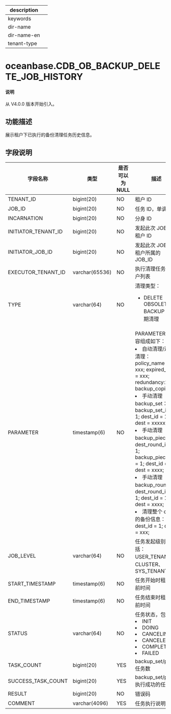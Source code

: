 |description||
|---|---|
|keywords||
|dir-name||
|dir-name-en||
|tenant-type||

# oceanbase.CDB_OB_BACKUP_DELETE_JOB_HISTORY

<main id="notice" type='explain'>
<h4>说明</h4>
<p>从 V4.0.0 版本开始引入。</p>
</main>

## 功能描述

展示租户下已执行的备份清理任务历史信息。

## 字段说明

| 字段名称 | 类型 | 是否可以为 NULL | 描述 |
| --- | --- | --- | --- |
| TENANT_ID | bigint(20) | NO | 租户 ID |
| JOB_ID | bigint(20) | NO | 任务 ID，单调递增 |
| INCARNATION | bigint(20) | NO | 分身 ID |
| INITIATOR_TENANT_ID | bigint(20) | NO | 发起此次 JOB 的租户 ID |
| INITIATOR_JOB_ID | bigint(20) | NO | 发起此次 JOB 的租户所属的 JOB_ID |
| EXECUTOR_TENANT_ID | varchar(65536) | NO | 执行清理任务的租户列表 |
| TYPE | varchar(64) | NO | 清理类型：<ul><li>DELETE OBSOLETE BACKUP : 过期清理</li></ul> |
| PARAMETER | timestamp(6) | NO | PARAMETER 的内容组成如下：<li>自动清理/过期清理：policy_name = xxx; expired_time = xxx; redundancy:2; backup_copies:1;<li>手动清理 backup_set：backup_set_id = 1; dest_id = 1; dest = xxxxx;<li>手动清理 backup_piece：dest_round_id = 1; backup_piece_id = 1; dest_id = 1; dest = xxxx;<li>手动清理 backup_round：dest_round_id = 1; dest_id = 1; dest = xxxx;<li>清理整个 dest 的备份信息：dest_id = 1; dest = xxx; |
| JOB_LEVEL | varchar(64) | NO | 任务发起级别，包括：USER_TENANT、CLUSTER、SYS_TENANT |
| START_TIMESTAMP | timestamp(6) | NO | 任务开始时租户当前时间 |
| END_TIMESTAMP | timestamp(6) | NO | 任务结束时租户当前时间 |
| STATUS | varchar(64) | NO | 任务状态，包含：<li>INIT<li>DOING<li>CANCELING<li>CANCELED<li>COMPLETED<li>FAILED |
| TASK_COUNT | bigint(20) | YES | backup_set/piece 任务数 |
| SUCCESS_TASK_COUNT | bigint(20) | YES | backup_set/piece 执行成功的任务数 |
| RESULT | bigint(20) | NO | 错误码 |
| COMMENT | varchar(4096) | YES | 任务执行说明 |
